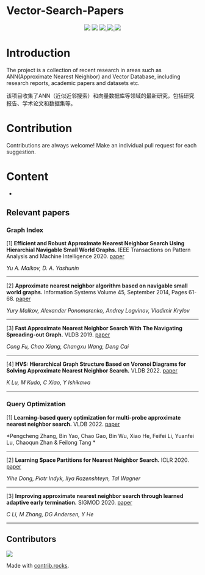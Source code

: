 # Vector-Search-Papers

<div align="center">
<img border="0" src="https://camo.githubusercontent.com/54fdbe8888c0a75717d7939b42f3d744b77483b0/687474703a2f2f6a617977636a6c6f76652e6769746875622e696f2f73622f69636f2f617765736f6d652e737667" />
<img border="0" src="https://camo.githubusercontent.com/1ef04f27611ff643eb57eb87cc0f1204d7a6a14d/68747470733a2f2f696d672e736869656c64732e696f2f7374617469632f76313f6c6162656c3d254630253946253843253946266d6573736167653d496625323055736566756c267374796c653d7374796c653d666c617426636f6c6f723d424334453939" />
<a href="https://github.com/Unstructured-Data-Community/Vector-Search-Papers/issues">     <img border="0" src="https://img.shields.io/github/issues/Unstructured-Data-Community/Vector-Search-Papers" /> </a>
<a href="https://github.com/Unstructured-Data-Community/Vector-Search-Papers/network/members">     <img border="0" src="https://img.shields.io/github/forks/Unstructured-Data-Community/Vector-Search-Papers" /> </a>
<a href="https://github.comUnstructured-Data-Community/Vector-Search-Papers/stargazers">     <img border="0" src="https://img.shields.io/github/stars/Unstructured-Data-Community/Vector-Search-Papers" /> </a>
</div>

# Introduction

The project is a collection of recent research in areas such as ANN(Approximate Nearest Neighbor) and Vector Database, including research reports, academic papers and datasets etc.

该项目收集了ANN（近似近邻搜索）和向量数据库等领域的最新研究，包括研究报告、学术论文和数据集等。

# Contribution

Contributions are always welcome! Make an individual pull request for each suggestion.

# Content

- 

## Relevant papers


### Graph Index

[1] **Efficient and Robust Approximate Nearest Neighbor Search Using Hierarchial Navigable Small World Graphs.** IEEE Transactions on Pattern Analysis and Machine Intelligence 2020. [paper](https://arxiv.org/pdf/1603.09320.pdf)

*Yu A. Malkov, D. A. Yashunin*

---

[2] **Approximate nearest neighbor algorithm based on navigable small world graphs.** Information Systems
Volume 45, September 2014, Pages 61-68. [paper](https://www.sciencedirect.com/science/article/abs/pii/S0306437913001300)

*Yury Malkov, Alexander Ponomarenko, Andrey Logvinov, Vladimir Krylov*

---

[3] **Fast Approximate Nearest Neighbor Search With The Navigating Spreading-out Graph.** VLDB 2019. [paper](https://arxiv.org/pdf/1707.00143.pdf)

*Cong Fu, Chao Xiang, Changxu Wang, Deng Cai*

---

[4] **HVS: Hierarchical Graph Structure Based on Voronoi Diagrams for Solving Approximate Nearest Neighbor Search.** VLDB 2022. [paper](http://www.vldb.org/pvldb/vol15/p246-lu.pdf)

*K Lu, M Kudo, C Xiao, Y Ishikawa*

___

### Query Optimization

[1] **Learning-based query optimization for multi-probe approximate nearest neighbor search.** VLDB 2022. [paper](https://link.springer.com/content/pdf/10.1007/s00778-022-00762-0.pdf)

*Pengcheng Zhang, Bin Yao, Chao Gao, Bin Wu, Xiao He, Feifei Li, Yuanfei Lu, Chaoqun Zhan & Feilong Tang *

---

[2] **Learning Space Partitions for Nearest Neighbor Search.** ICLR 2020. [paper](https://arxiv.org/pdf/1901.08544.pdf)

*Yihe Dong, Piotr Indyk, Ilya Razenshteyn, Tal Wagner*

---

[3] **Improving approximate nearest neighbor search through learned adaptive early termination.** SIGMOD 2020. [paper](https://dl.acm.org/doi/pdf/10.1145/3318464.3380600)

*C Li, M Zhang, DG Andersen, Y He*

___
## Contributors

<a href="https://github.com/Unstructured-Data-Community/Vector-Search-Papers/graphs/contributors">
  <img src="https://contrib.rocks/image?repo=Unstructured-Data-Community/Vector-Search-Papers" />
</a>

Made with [contrib.rocks](https://contrib.rocks).

